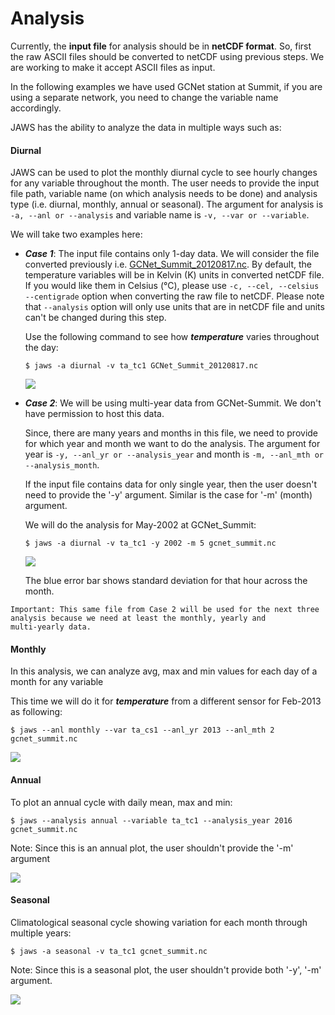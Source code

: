 # Analysis

Currently, the **input file** for analysis should be in **netCDF format**. So, first the raw ASCII files should be converted to 
netCDF using previous steps. We are working to make it accept ASCII files as input.

In the following examples we have used GCNet station at Summit, if you are using a separate network, you need to change 
the variable name accordingly.

JAWS has the ability to analyze the data in multiple ways such as:

#### Diurnal

JAWS can be used to plot the monthly diurnal cycle to see hourly changes for any variable throughout the month. 
The user needs to provide the input file path, variable name (on which analysis needs to be done) and 
analysis type (i.e. diurnal, monthly, annual or seasonal). The argument for analysis is `-a, --anl or --analysis` and
variable name is `-v, --var or --variable`.

We will take two examples here:

* ***Case 1***: The input file contains only 1-day data. We will consider the file converted previously i.e.
 [GCNet_Summit_20120817.nc](http://jaws.ess.uci.edu/jaws/sample_data/converted/GCNet_Summit_20120817.nc). 
 By default, the temperature variables will be in Kelvin (K) units in converted netCDF file. If you would like them in 
 Celsius (°C), please use `-c, --cel, --celsius` `--centigrade` option when converting the raw file to netCDF. 
 Please note that `--analysis` option will only use units that are in netCDF file and units can't be changed during 
 this step.

    Use the following command to see how ***temperature*** varies throughout the day:
    ```
    $ jaws -a diurnal -v ta_tc1 GCNet_Summit_20120817.nc
    ```

    ![](http://jaws.ess.uci.edu/jaws/img/diurnal_summit_20120817.png)

* ***Case 2***: We will be using multi-year data from GCNet-Summit. We don't have permission to host this data.

    Since, there are many years and months in this file, we need to provide for which year and month 
    we want to do the analysis. The argument for year is `-y, --anl_yr or --analysis_year` and 
    month is `-m, --anl_mth or --analysis_month`.
 
    If the input file contains data for only single year, then the user doesn't  need to provide the '-y' argument. 
    Similar is the case for '-m' (month) argument.

    We will do the analysis for May-2002 at GCNet_Summit:
    ```
    $ jaws -a diurnal -v ta_tc1 -y 2002 -m 5 gcnet_summit.nc
    ```
    
    ![](http://jaws.ess.uci.edu/jaws/img/diurnal.png)
    
    The blue error bar shows standard deviation for that hour across the month.

```
Important: This same file from Case 2 will be used for the next three analysis because we need at least the monthly, yearly and 
multi-yearly data.
```

#### Monthly

In this analysis, we can analyze avg, max and min values for each day of a month for any variable

This time we will do it for ***temperature*** from a different sensor for Feb-2013 as following:

```
$ jaws --anl monthly --var ta_cs1 --anl_yr 2013 --anl_mth 2 gcnet_summit.nc
```

![](http://jaws.ess.uci.edu/jaws/img/monthly.png)

#### Annual

To plot an annual cycle with daily mean, max and min:

```
$ jaws --analysis annual --variable ta_tc1 --analysis_year 2016 gcnet_summit.nc
```

Note: Since this is an annual plot, the user shouldn't provide the '-m' argument

![](http://jaws.ess.uci.edu/jaws/img/annual.png)

#### Seasonal

Climatological seasonal cycle showing variation for each month through multiple years:

```
$ jaws -a seasonal -v ta_tc1 gcnet_summit.nc
```

Note: Since this is a seasonal plot, the user shouldn't provide both '-y', '-m' argument.

![](http://jaws.ess.uci.edu/jaws/img/seasonal.png)

